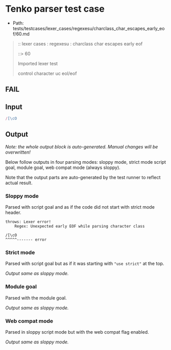 # Tenko parser test case

- Path: tests/testcases/lexer_cases/regexesu/charclass_char_escapes_early_eof/60.md

> :: lexer cases : regexesu : charclass char escapes early eof
>
> ::> 60
>
> Imported lexer test
>
> control character uc eol/eof

## FAIL

## Input

`````js
/[\cO
`````

## Output

_Note: the whole output block is auto-generated. Manual changes will be overwritten!_

Below follow outputs in four parsing modes: sloppy mode, strict mode script goal, module goal, web compat mode (always sloppy).

Note that the output parts are auto-generated by the test runner to reflect actual result.

### Sloppy mode

Parsed with script goal and as if the code did not start with strict mode header.

`````
throws: Lexer error!
    Regex: Unexpected early EOF while parsing character class

/[\cO
^^^^^------- error
`````

### Strict mode

Parsed with script goal but as if it was starting with `"use strict"` at the top.

_Output same as sloppy mode._

### Module goal

Parsed with the module goal.

_Output same as sloppy mode._

### Web compat mode

Parsed in sloppy script mode but with the web compat flag enabled.

_Output same as sloppy mode._
